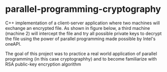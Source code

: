 # parallel-programming-cryptography
C++ implementation of a client-server application where two machines will exchange an encrypted file. As shown in figure below, a third machine (machine 2) will intercept the file and
try all possible private keys to decrypt the file using the power of parallel programming made possible by Intel's oneAPI. 


The goal of this project was to practice a real world application of parallel programming (in this case cryptographhy) and to become familiarize with RSA public-key encryption algorithm
